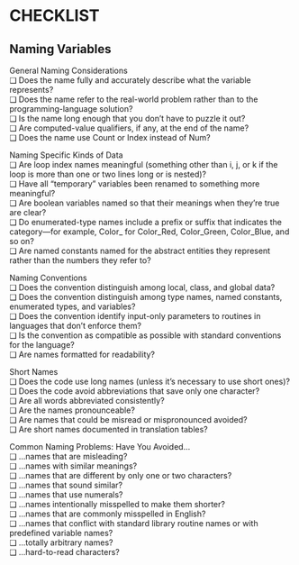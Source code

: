 
# CHECKLIST

## Naming Variables  

General Naming Considerations  
❑ Does the name fully and accurately describe what the variable represents?    
❑ Does the name refer to the real-world problem rather than to the programming-language solution?  
❑ Is the name long enough that you don’t have to puzzle it out?  
❑ Are computed-value qualifiers, if any, at the end of the name?  
❑ Does the name use Count or Index instead of Num?  


Naming Specific Kinds of Data  
❑ Are loop index names meaningful (something other than i, j, or k if the loop is more than one or two lines long or is nested)?  
❑ Have all “temporary” variables been renamed to something more meaningful?  
❑ Are boolean variables named so that their meanings when they’re true are clear?  
❑ Do enumerated-type names include a prefix or suffix that indicates the category—for example, Color_ for Color_Red, Color_Green, Color_Blue, and so on?  
❑ Are named constants named for the abstract entities they represent rather than the numbers they refer to?  


Naming Conventions  
❑ Does the convention distinguish among local, class, and global data?  
❑ Does the convention distinguish among type names, named constants, enumerated types, and variables?  
❑ Does the convention identify input-only parameters to routines in languages that don’t enforce them?   
❑ Is the convention as compatible as possible with standard conventions for the language?   
❑ Are names formatted for readability?


Short Names  
❑ Does the code use long names (unless it’s necessary to use short ones)?  
❑ Does the code avoid abbreviations that save only one character?  
❑ Are all words abbreviated consistently?  
❑ Are the names pronounceable?  
❑ Are names that could be misread or mispronounced avoided?  
❑ Are short names documented in translation tables?  


Common Naming Problems: Have You Avoided...  
❑ ...names that are misleading?  
❑ ...names with similar meanings?  
❑ ...names that are different by only one or two characters?  
❑ ...names that sound similar?  
❑ ...names that use numerals?  
❑ ...names intentionally misspelled to make them shorter?  
❑ ...names that are commonly misspelled in English?  
❑ ...names that conflict with standard library routine names or with predefined variable names?  
❑ ...totally arbitrary names?  
❑ ...hard-to-read characters?  
